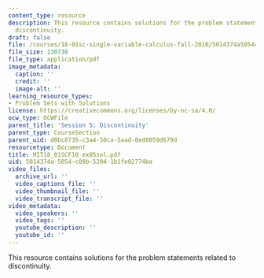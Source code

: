 ```yaml
---
content_type: resource
description: This resource contains solutions for the problem statements related to
  discontinuity.
draft: false
file: /courses/18-01sc-single-variable-calculus-fall-2010/5014374a5054c09b52041b1fe02774ba_MIT18_01SCF10_ex05sol.pdf
file_size: 130738
file_type: application/pdf
image_metadata:
  caption: ''
  credit: ''
  image-alt: ''
learning_resource_types:
- Problem Sets with Solutions
license: https://creativecommons.org/licenses/by-nc-sa/4.0/
ocw_type: OCWFile
parent_title: 'Session 5: Discontinuity'
parent_type: CourseSection
parent_uid: d0bc8735-c3a4-50ca-5aad-8ed8059d679d
resourcetype: Document
title: MIT18_01SCF10_ex05sol.pdf
uid: 5014374a-5054-c09b-5204-1b1fe02774ba
video_files:
  archive_url: ''
  video_captions_file: ''
  video_thumbnail_file: ''
  video_transcript_file: ''
video_metadata:
  video_speakers: ''
  video_tags: ''
  youtube_description: ''
  youtube_id: ''
---
```

This resource contains solutions for the problem statements related to discontinuity.